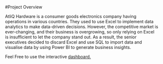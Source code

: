 #Project Overview

AtliQ Hardware is a consumer goods electronics company having operations in various countries. They used to use Excel to implement data analytics to make data-driven decisions. However, the competitive market is ever-changing, and their business is overgrowing, so only relying on Excel is insufficient to let the company stand out. As a result, the senior executives decided to discard Excel and use SQL to import data and visualise data by using Power BI to generate business insights.

Feel Free to use the interactive [dashboard.](https://app.powerbi.com/view?r=eyJrIjoiYzNjMzc5NDYtMWRiZC00NzliLWFiZWEtZDY2ODJkZmRkNjNlIiwidCI6ImZmNzU3YjAyLTIxOGYtNGZlNi1hNjkyLTA2ZTRmMjFhNzUxYSJ9)
